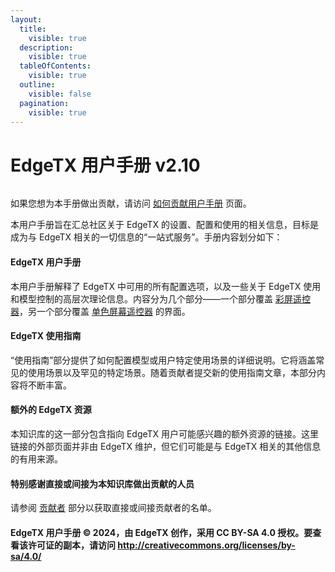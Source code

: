 ```yaml
---
layout:
  title:
    visible: true
  description:
    visible: true
  tableOfContents:
    visible: true
  outline:
    visible: false
  pagination:
    visible: true
---
```


# EdgeTX 用户手册 v2.10

<figure><img src="//edgetx-static.zkl2333.com/logos (1).png" alt=""><figcaption></figcaption></figure>

如果您想为本手册做出贡献，请访问 [如何贡献用户手册](edgetx-how-to/contribute-to-the-user-manual.md) 页面。

本用户手册旨在汇总社区关于 EdgeTX 的设置、配置和使用的相关信息，目标是成为与 EdgeTX 相关的一切信息的“一站式服务”。手册内容划分如下：

#### EdgeTX 用户手册 <a href="#edgetx-user-manual" id="edgetx-user-manual"></a>

本用户手册解释了 EdgeTX 中可用的所有配置选项，以及一些关于 EdgeTX 使用和模型控制的高层次理论信息。内容分为几个部分——一个部分覆盖 [彩屏遥控器](color-radios/)，另一个部分覆盖 [单色屏幕遥控器](bw-radios/) 的界面。

#### EdgeTX 使用指南 <a href="#edgetx-how-to" id="edgetx-how-to"></a>

“使用指南”部分提供了如何配置模型或用户特定使用场景的详细说明。它将涵盖常见的使用场景以及罕见的特定场景。随着贡献者提交新的使用指南文章，本部分内容将不断丰富。

#### 额外的 EdgeTX 资源 <a href="#additional-edgetx-resources" id="additional-edgetx-resources"></a>

本知识库的这一部分包含指向 EdgeTX 用户可能感兴趣的额外资源的链接。这里链接的外部页面并非由 EdgeTX 维护，但它们可能是与 EdgeTX 相关的其他信息的有用来源。

#### 特别感谢直接或间接为本知识库做出贡献的人员 <a href="#special-thanks-to-those-that-contributed-to-this-knowledge-base-either-directly-or-indirectly." id="special-thanks-to-those-that-contributed-to-this-knowledge-base-either-directly-or-indirectly."></a>

请参阅 [贡献者](more/contributors.md) 部分以获取直接或间接贡献者的名单。

#### EdgeTX 用户手册 © 2024，由 EdgeTX 创作，采用 CC BY-SA 4.0 授权。要查看该许可证的副本，请访问 http://creativecommons.org/licenses/by-sa/4.0/
